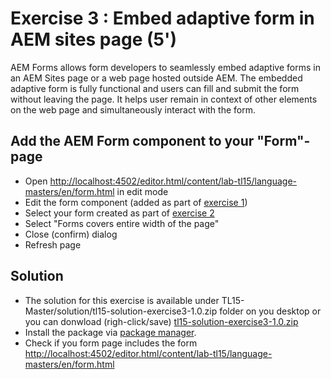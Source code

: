 # Exercise 3 : Embed adaptive form in AEM sites page (5')

AEM Forms allows form developers to seamlessly embed adaptive forms in an AEM Sites page or a web page hosted outside AEM. The embedded adaptive form is fully functional and users can fill and submit the form without leaving the page. It helps user remain in context of other elements on the web page and simultaneously interact with the form.

## Add the AEM Form component to your "Form"-page

* Open [http://localhost:4502/editor.html/content/lab-tl15/language-masters/en/form.html](http://localhost:4502/editor.html/content/lab-tl15/language-masters/en/form.html) in edit mode
* Edit the form component (added as part of [exercise 1](../exercise1/README.md))
* Select your form created as part of [exercise 2](../exercise2/README.md)
* Select "Forms covers entire width of the page"
* Close (confirm) dialog
* Refresh page

## Solution

* The solution for this exercise is available under TL15-Master/solution/tl15-solution-exercise3-1.0.zip folder on you desktop or you can donwload (righ-click/save) [tl15-solution-exercise3-1.0.zip](../solutions/tl15-solution-exercise3-1.0.zip)
* Install the package via [package manager](http://localhost:4502/crx/packmgr/index.jsp).
* Check if you form page includes the form [http://localhost:4502/editor.html/content/lab-tl15/language-masters/en/form.html](http://localhost:4502/editor.html/content/lab-tl15/language-masters/en/form.html)
